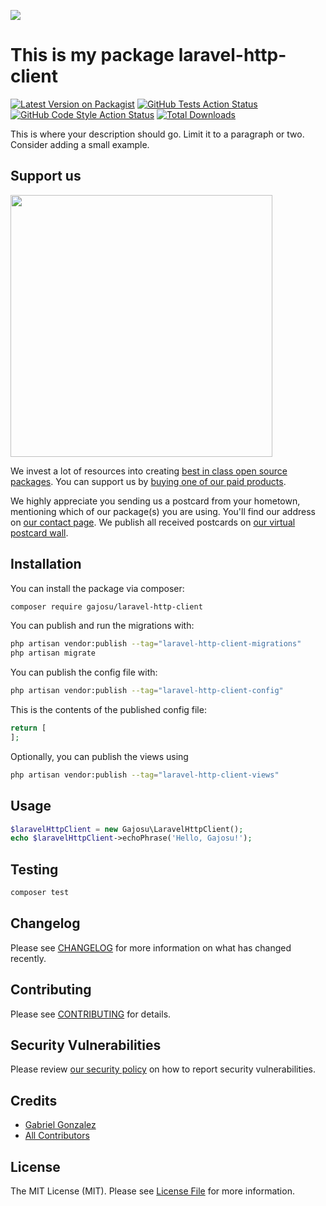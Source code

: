 
[<img src="https://github-ads.s3.eu-central-1.amazonaws.com/support-ukraine.svg?t=1" />](https://supportukrainenow.org)

# This is my package laravel-http-client

[![Latest Version on Packagist](https://img.shields.io/packagist/v/gajosu/laravel-http-client.svg?style=flat-square)](https://packagist.org/packages/gajosu/laravel-http-client)
[![GitHub Tests Action Status](https://img.shields.io/github/workflow/status/gajosu/laravel-http-client/run-tests?label=tests)](https://github.com/gajosu/laravel-http-client/actions?query=workflow%3Arun-tests+branch%3Amain)
[![GitHub Code Style Action Status](https://img.shields.io/github/workflow/status/gajosu/laravel-http-client/Check%20&%20fix%20styling?label=code%20style)](https://github.com/gajosu/laravel-http-client/actions?query=workflow%3A"Check+%26+fix+styling"+branch%3Amain)
[![Total Downloads](https://img.shields.io/packagist/dt/gajosu/laravel-http-client.svg?style=flat-square)](https://packagist.org/packages/gajosu/laravel-http-client)

This is where your description should go. Limit it to a paragraph or two. Consider adding a small example.

## Support us

[<img src="https://github-ads.s3.eu-central-1.amazonaws.com/laravel-http-client.jpg?t=1" width="419px" />](https://spatie.be/github-ad-click/laravel-http-client)

We invest a lot of resources into creating [best in class open source packages](https://spatie.be/open-source). You can support us by [buying one of our paid products](https://spatie.be/open-source/support-us).

We highly appreciate you sending us a postcard from your hometown, mentioning which of our package(s) you are using. You'll find our address on [our contact page](https://spatie.be/about-us). We publish all received postcards on [our virtual postcard wall](https://spatie.be/open-source/postcards).

## Installation

You can install the package via composer:

```bash
composer require gajosu/laravel-http-client
```

You can publish and run the migrations with:

```bash
php artisan vendor:publish --tag="laravel-http-client-migrations"
php artisan migrate
```

You can publish the config file with:

```bash
php artisan vendor:publish --tag="laravel-http-client-config"
```

This is the contents of the published config file:

```php
return [
];
```

Optionally, you can publish the views using

```bash
php artisan vendor:publish --tag="laravel-http-client-views"
```

## Usage

```php
$laravelHttpClient = new Gajosu\LaravelHttpClient();
echo $laravelHttpClient->echoPhrase('Hello, Gajosu!');
```

## Testing

```bash
composer test
```

## Changelog

Please see [CHANGELOG](CHANGELOG.md) for more information on what has changed recently.

## Contributing

Please see [CONTRIBUTING](https://github.com/gajosu/.github/blob/main/CONTRIBUTING.md) for details.

## Security Vulnerabilities

Please review [our security policy](../../security/policy) on how to report security vulnerabilities.

## Credits

- [Gabriel Gonzalez](https://github.com/gajosu)
- [All Contributors](../../contributors)

## License

The MIT License (MIT). Please see [License File](LICENSE.md) for more information.
